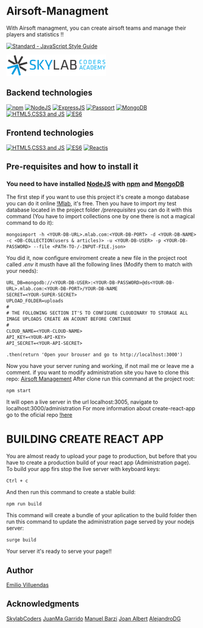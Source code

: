 # Airsoft-Managment
With Airsoft managment, you can create airsoft teams and manage their players and statistics !!

[![Standard - JavaScript Style Guide](https://img.shields.io/badge/code_style-standard-brightgreen.svg)](http://standardjs.com/)

![Skylab](https://github.com/Iggy-Codes/logo-images/blob/master/logos/skylab-56.png)
## Backend technologies
[![npm](https://github.com/oscmedgon/logo-images/blob/master/logos/npm.png)](https://www.npmjs.com)
[![NodeJS](https://github.com/oscmedgon/logo-images/blob/master/logos/nodejs.png)](https://nodejs.org)
[![ExpressJS](https://github.com/oscmedgon/logo-images/blob/master/logos/expressjs.png)](http://www.expressjs.com)
[![Passport](https://github.com/oscmedgon/logo-images/blob/master/logos/passport.png)](http://www.passportjs.org)
[![MongoDB](https://github.com/oscmedgon/logo-images/blob/master/logos/mongodb.png)](https://www.mongodb.com)
[![HTML5,CSS3 and JS](https://github.com/FransLopez/logo-images/blob/master/logos/html5-css3-js.png)](http://www.w3.org/)
[![ES6](https://github.com/oscmedgon/logo-images/blob/master/logos/es6.png)](http://www.ecma-international.org/ecma-262/6.0/)

## Frontend technologies
[![HTML5,CSS3 and JS](https://github.com/FransLopez/logo-images/blob/master/logos/html5-css3-js.png)](http://www.w3.org/)
[![ES6](https://github.com/oscmedgon/logo-images/blob/master/logos/es6.png)](http://www.ecma-international.org/ecma-262/6.0/)
[![Reactjs](https://video-react.js.org/assets/logo.png)](https://reactjs.org/)


## Pre-requisites and how to install it


### You need to have installed [NodeJS](https://nodejs.org/) with [npm](https://www.npmjs.com/) and [MongoDB](https://www.mongodb.com/)


The first step if you want to use this project it's create a mongo database you can do it online [!Mlab](https://mlab.com), it's free.
Then you have to import my test database located in the project folder */prerequisites* you can do it with this command (You have to import collections one by one there is not a magical command to do it):

```
mongoimport -h <YOUR-DB-URL>.mlab.com:<YOUR-DB-PORT> -d <YOUR-DB-NAME> -c <DB-COLLECTION(users & articles)> -u <YOUR-DB-USER> -p <YOUR-DB-PASSWORD> --file <PATH-TO-/-INPUT-FILE.json>
```
You did it, now configure enviroment create a new file in the project root called *.env* it musth have all the following lines (Modify them to match with your needs):
```
URL_DB=mongodb://<YOUR-DB-USER>:<YOUR-DB-PASSWORD>@ds<YOUR-DB-URL>.mlab.com:<YOUR-DB-PORT>/YOUR-DB-NAME
SECRET=<YOUR-SUPER-SECRET>
UPLOAD_FOLDER=uploads
#
# THE FOLLOWING SECTION IT'S TO CONFIGURE CLOUDINARY TO STORAGE ALL IMAGE UPLOADS CREATE AN ACOUNT BEFORE CONTINUE
#
CLOUD_NAME=<YOUR-CLOUD-NAME>
API_KEY=<YOUR-API-KEY>
API_SECRET=<YOUR-API-SECRET>

```

```
.then(return 'Open your brouser and go to http://localhost:3000')
```

Now you have your server runing and working, if not mail me or leave me a comment.
if you want to modify administration site you have to clone this repo:
[Airsoft Management](https://github.com/emiliovillu/Airsoft_Managment)
After clone run this command at the project root:
```
npm start
```
It will open a live server in the url localhost:3005, navigate to localhost:3000/administration
For more information about create-react-app go to the oficial repo [!here](https://github.com/facebookincubator/create-react-app)

# BUILDING CREATE REACT APP
You are almost ready to upload your page to production, but before that you have to create a production build of your react app (Administration page).
To build your app firs stop the live server with keyboard keys:
```
Ctrl + c
```
And then run this command to create a stable build:
```
npm run build
```
This command will create a bundle of your aplication to the build folder then run this command to update the administration page served by your nodejs server:
```
surge build

```
Your server it's ready to serve your page!!
## Author
[Emilio Villuendas](https://www.github.com/emiliovillu)

## Acknowledgments
[SkylabCoders](http://www.skylabcoders.com/es)
[JuanMa Garrido](https://github.com/juanmaguitar)
[Manuel Barzi](https://github.com/manuelbarzi)
[Joan Albert](https://github.com/jalbertsr)
[AlejandroDG](https://github.com/agandia9)